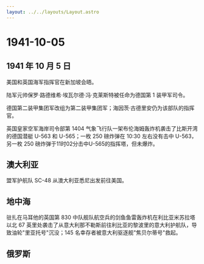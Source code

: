 ```yaml
---
layout: ../../layouts/Layout.astro
---
```


# 1941-10-05

## 1941 年 10 月 5 日

美国和英国海军指挥官在新加坡会晤。

陆军元帅保罗·路德维希·埃瓦尔德·冯·克莱斯特被任命为德国第 1 装甲军司令。

德国第二装甲集团军改组为第二装甲集团军；海因茨·古德里安仍为该部队的指挥官。

英国皇家空军海岸司令部第 1404
气象飞行队一架布伦海姆轰炸机袭击了比斯开湾的德国潜艇 U-563 和
U-565；一枚 250 磅炸弹在 10:30 左右没有击中 U-563，另一枚 250
磅炸弹于11时02分击中U-565的指挥塔，但未爆炸。

## 澳大利亚

盟军护航队 SC-48 从澳大利亚悉尼出发前往美国。

## 地中海

驻扎在马耳他的英国第 830
中队舰队航空兵的剑鱼鱼雷轰炸机在利比亚米苏拉塔以北 67
英里处袭击了从意大利那不勒斯前往利比亚的黎波里的意大利护航队，导致油轮"里亚托号"沉没；145
名幸存者被意大利驱逐舰"焦贝尔蒂号"救起。

## 俄罗斯